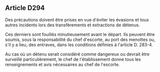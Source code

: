Article D294
----
Des précautions doivent être prises en vue d'éviter les évasions et tous autres
incidents lors des transfèrements et extractions de détenus.

Ces derniers sont fouillés minutieusement avant le départ. Ils peuvent être
soumis, sous la responsabilité du chef d'escorte, au port des menottes ou, s'il
y a lieu, des entraves, dans les conditions définies à l'article D. 283-4.

Au cas où un détenu serait considéré comme dangereux ou devrait être surveillé
particulièrement, le chef de l'établissement donne tous les renseignements et
avis nécessaires au chef de l'escorte.
